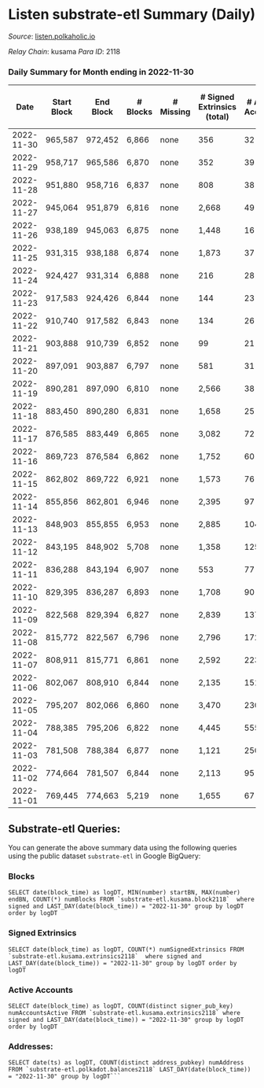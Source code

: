 # Listen substrate-etl Summary (Daily)

_Source_: [listen.polkaholic.io](https://listen.polkaholic.io)

*Relay Chain*: kusama
*Para ID*: 2118



### Daily Summary for Month ending in 2022-11-30


| Date | Start Block | End Block | # Blocks | # Missing | # Signed Extrinsics (total) | # Active Accounts | # Addresses with Balances | # Events | # Transfers | # XCM Transfers In | # XCM Transfers Out |
| ---- | ----------- | --------- | -------- | --------- | --------------------------- | ----------------- | ------------------------- | -------- | ----------- | ------------------ | ------------------- |
| 2022-11-30 | 965,587 | 972,452 | 6,866 | none | 356 | 32 | 2,005 | 15,532 | 308  |   |   |
| 2022-11-29 | 958,717 | 965,586 | 6,870 | none | 352 | 39 | 1,994 | 15,573 | 256  |   |   |
| 2022-11-28 | 951,880 | 958,716 | 6,837 | none | 808 | 38 | 1,976 | 16,723 | 170  |   |   |
| 2022-11-27 | 945,064 | 951,879 | 6,816 | none | 2,668 | 49 | 1,971 | 22,444 | 232  |   |   |
| 2022-11-26 | 938,189 | 945,063 | 6,875 | none | 1,448 | 16 |  | 18,299 | 78  |   |   |
| 2022-11-25 | 931,315 | 938,188 | 6,874 | none | 1,873 | 37 | 1,948 | 20,132 | 196  |   |   |
| 2022-11-24 | 924,427 | 931,314 | 6,888 | none | 216 | 28 | 1,948 | 14,917 | 130  |   |   |
| 2022-11-23 | 917,583 | 924,426 | 6,844 | none | 144 | 23 |  | 14,478 | 80  |   |   |
| 2022-11-22 | 910,740 | 917,582 | 6,843 | none | 134 | 26 |  | 14,430 | 88  |   |   |
| 2022-11-21 | 903,888 | 910,739 | 6,852 | none | 99 | 21 |  | 14,288 | 10  |   |   |
| 2022-11-20 | 897,091 | 903,887 | 6,797 | none | 581 | 31 |  | 15,842 | 5  |   |   |
| 2022-11-19 | 890,281 | 897,090 | 6,810 | none | 2,566 | 38 |  | 21,784 | 8  |   |   |
| 2022-11-18 | 883,450 | 890,280 | 6,831 | none | 1,658 | 25 | 1,938 | 18,873 | 3  |   |   |
| 2022-11-17 | 876,585 | 883,449 | 6,865 | none | 3,082 | 72 |  | 23,748 | 123  |   |   |
| 2022-11-16 | 869,723 | 876,584 | 6,862 | none | 1,752 | 60 | 1,927 | 19,715 | 38  |   |   |
| 2022-11-15 | 862,802 | 869,722 | 6,921 | none | 1,573 | 76 | 1,921 | 20,191 | 115  |   |   |
| 2022-11-14 | 855,856 | 862,801 | 6,946 | none | 2,395 | 97 |  | 22,692 | 280  |   |   |
| 2022-11-13 | 848,903 | 855,855 | 6,953 | none | 2,885 | 104 |  | 24,528 | 354  |   |   |
| 2022-11-12 | 843,195 | 848,902 | 5,708 | none | 1,358 | 125 |  | 17,022 | 242  |   |   |
| 2022-11-11 | 836,288 | 843,194 | 6,907 | none | 553 | 77 |  | 16,959 | 296  |   |   |
| 2022-11-10 | 829,395 | 836,287 | 6,893 | none | 1,708 | 90 |  | 21,000 | 365  |   |   |
| 2022-11-09 | 822,568 | 829,394 | 6,827 | none | 2,839 | 137 |  | 25,066 | 405  |   |   |
| 2022-11-08 | 815,772 | 822,567 | 6,796 | none | 2,796 | 172 |  | 24,238 | 475  |   |   |
| 2022-11-07 | 808,911 | 815,771 | 6,861 | none | 2,592 | 223 |  | 22,430 | 589  |   |   |
| 2022-11-06 | 802,067 | 808,910 | 6,844 | none | 2,135 | 151 |  | 20,296 | 586  |   |   |
| 2022-11-05 | 795,207 | 802,066 | 6,860 | none | 3,470 | 230 | 1,470 | 22,694 | 438  |   |   |
| 2022-11-04 | 788,385 | 795,206 | 6,822 | none | 4,445 | 555 |  | 28,249 | 581  |   |   |
| 2022-11-03 | 781,508 | 788,384 | 6,877 | none | 1,121 | 250 | 831 | 19,621 | 175  |   |   |
| 2022-11-02 | 774,664 | 781,507 | 6,844 | none | 2,113 | 95 | 375 | 18,691 | 104  |   |   |
| 2022-11-01 | 769,445 | 774,663 | 5,219 | none | 1,655 | 67 | 313 | 14,777 | 68  |   |   |

## Substrate-etl Queries:
You can generate the above summary data using the following queries using the public dataset `substrate-etl` in Google BigQuery:


### Blocks
```
SELECT date(block_time) as logDT, MIN(number) startBN, MAX(number) endBN, COUNT(*) numBlocks FROM `substrate-etl.kusama.block2118`  where signed and LAST_DAY(date(block_time)) = "2022-11-30" group by logDT order by logDT
```


### Signed Extrinsics
```
SELECT date(block_time) as logDT, COUNT(*) numSignedExtrinsics FROM `substrate-etl.kusama.extrinsics2118`  where signed and LAST_DAY(date(block_time)) = "2022-11-30" group by logDT order by logDT
```


### Active Accounts
```
SELECT date(block_time) as logDT, COUNT(distinct signer_pub_key) numAccountsActive FROM `substrate-etl.kusama.extrinsics2118` where signed and LAST_DAY(date(block_time)) = "2022-11-30" group by logDT order by logDT
```


### Addresses:
```
SELECT date(ts) as logDT, COUNT(distinct address_pubkey) numAddress FROM `substrate-etl.polkadot.balances2118` LAST_DAY(date(block_time)) = "2022-11-30" group by logDT```

